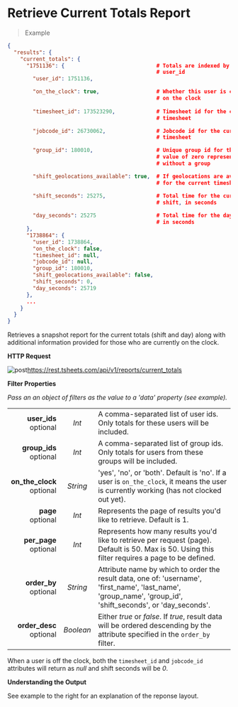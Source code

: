# Retrieve Current Totals Report

> Example

```json
{
  "results": {
    "current_totals": {
      "1751136": {                             # Totals are indexed by unique 
                                               # user_id
        "user_id": 1751136,

        "on_the_clock": true,                  # Whether this user is currently
                                               # on the clock
        
        "timesheet_id": 173523290,             # Timesheet id for the current 
                                               # timesheet

        "jobcode_id": 26730062,                # Jobcode id for the current 
                                               # timesheet

        "group_id": 180010,                    # Unique group id for this user,
                                               # value of zero represents those
                                               # without a group

        "shift_geolocations_available": true,  # If geolocations are available 
                                               # for the current timesheet

        "shift_seconds": 25275,                # Total time for the current
                                               # shift, in seconds
                       
        "day_seconds": 25275                   # Total time for the day, 
                                               # in seconds
      },
      "1738864": {
        "user_id": 1738864,
        "on_the_clock": false,
        "timesheet_id": null,
        "jobcode_id": null,
        "group_id": 180010,
        "shift_geolocations_available": false,
        "shift_seconds": 0,
        "day_seconds": 25719
      },
      ...
    }
  }
}
```

Retrieves a snapshot report for the current totals (shift and day) along with additional information provided for those who are currently on the clock.

**HTTP Request**

<img src="../../images/post.png" alt="post"/><api>https://rest.tsheets.com/api/v1/reports/current_totals</api>

**Filter Properties**

_Pass an an object of filters as the value to a 'data' property (see example)._

|                |             |             |
| -------------: | :---------: | ----------- |
| **user_ids**<br/>optional | _Int_ | A comma-separated list of user ids. Only totals for these users will be included. |
| **group_ids**<br/>optional | _Int_ | A comma-separated list of group ids. Only totals for users from these groups will be included. |
| **on_the_clock**<br/>optional | _String_ | 'yes', 'no', or 'both'. Default is 'no'. If a user is `on_the_clock`, it means the user is currently working (has not clocked out yet). |
| **page**<br/>optional | _Int_ | Represents the page of results you'd like to retrieve. Default is 1. |
| **per_page**<br/>optional | _Int_ | Represents how many results you'd like to retrieve per request (page). Default is 50. Max is 50. Using this filter requires a page to be defined. |
| **order_by**<br/>optional | _String_ | Attribute name by which to order the result data, one of: 'username', 'first_name', 'last_name', 'group_name', 'group_id', 'shift_seconds', or 'day_seconds'. |
| **order_desc**<br/>optional | _Boolean_ | Either _true_ or _false_. If _true_, result data will be ordered descending by the attribute specified in the `order_by` filter. |

<aside class="notice">
When a user is off the clock, both the <code>timesheet_id</code> and <code>jobcode_id</code> attributes will return as <i>null</i> and shift seconds will be <i>0</i>.
</aside>

**Understanding the Output**

See example to the right for an explanation of the reponse layout.

